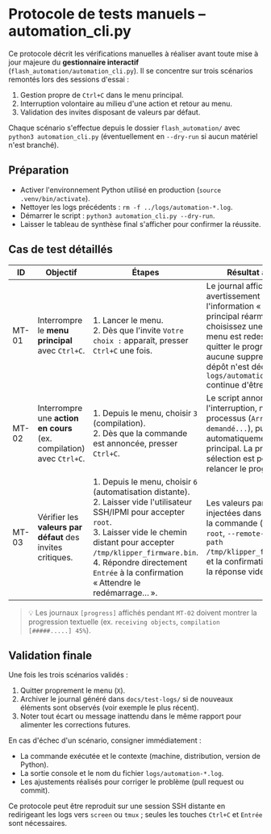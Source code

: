# Protocole de tests manuels – automation_cli.py

Ce protocole décrit les vérifications manuelles à réaliser avant toute mise à
jour majeure du **gestionnaire interactif** (`flash_automation/automation_cli.py`).
Il se concentre sur trois scénarios remontés lors des sessions d'essai :

1. Gestion propre de `Ctrl+C` dans le menu principal.
2. Interruption volontaire au milieu d'une action et retour au menu.
3. Validation des invites disposant de valeurs par défaut.

Chaque scénario s'effectue depuis le dossier `flash_automation/` avec
`python3 automation_cli.py` (éventuellement en `--dry-run` si aucun matériel
n'est branché).

## Préparation

- Activer l'environnement Python utilisé en production (`source .venv/bin/activate`).
- Nettoyer les logs précédents : `rm -f ../logs/automation-*.log`.
- Démarrer le script : `python3 automation_cli.py --dry-run`.
- Laisser le tableau de synthèse final s'afficher pour confirmer la réussite.

## Cas de test détaillés

| ID | Objectif | Étapes | Résultat attendu |
|----|----------|--------|------------------|
| MT-01 | Interrompre le **menu principal** avec `Ctrl+C`. | 1. Lancer le menu.<br>2. Dès que l'invite `Votre choix :` apparaît, presser `Ctrl+C` une fois. | Le journal affiche un avertissement puis l'information « Menu principal réarmé ; choisissez une option. ». Le menu est redessiné sans quitter le programme, aucune suppression du dépôt n'est déclenchée, et `logs/automation-*.log` continue d'être alimenté. |
| MT-02 | Interrompre une **action en cours** (ex. compilation) avec `Ctrl+C`. | 1. Depuis le menu, choisir `3` (compilation).<br>2. Dès que la commande est annoncée, presser `Ctrl+C`. | Le script annonce l'interruption, nettoie les processus (`Arrêt manuel demandé...`), puis revient automatiquement au menu principal. La prochaine sélection est possible sans relancer le programme. |
| MT-03 | Vérifier les **valeurs par défaut** des invites critiques. | 1. Depuis le menu, choisir `6` (automatisation distante).<br>2. Laisser vide l'utilisateur SSH/IPMI pour accepter `root`.<br>3. Laisser vide le chemin distant pour accepter `/tmp/klipper_firmware.bin`.<br>4. Répondre directement `Entrée` à la confirmation « Attendre le redémarrage… ». | Les valeurs par défaut sont injectées dans le résumé de la commande (`--bmc-user root`, `--remote-firmware-path /tmp/klipper_firmware.bin`) et la confirmation considère la réponse vide comme `Oui`. |

> 💡 Les journaux `[progress]` affichés pendant `MT-02` doivent montrer la
> progression textuelle (ex. `receiving objects`, `compilation [#####.....] 45%`).

## Validation finale

Une fois les trois scénarios validés :

1. Quitter proprement le menu (`X`).
2. Archiver le journal généré dans `docs/test-logs/` si de nouveaux éléments
   sont observés (voir exemple le plus récent).
3. Noter tout écart ou message inattendu dans le même rapport pour alimenter les
   corrections futures.

En cas d'échec d'un scénario, consigner immédiatement :

- La commande exécutée et le contexte (machine, distribution, version de Python).
- La sortie console et le nom du fichier `logs/automation-*.log`.
- Les ajustements réalisés pour corriger le problème (pull request ou commit).

Ce protocole peut être reproduit sur une session SSH distante en
redirigeant les logs vers `screen` ou `tmux` ; seules les touches `Ctrl+C` et
`Entrée` sont nécessaires.
